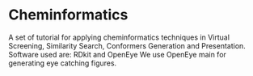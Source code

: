# Cheminformatics
A set of tutorial for applying cheminformatics techniques in Virtual Screening, Similarity Search, Conformers Generation and Presentation.
Software used are: RDkit and OpenEye
We use OpenEye main for generating eye catching figures.
